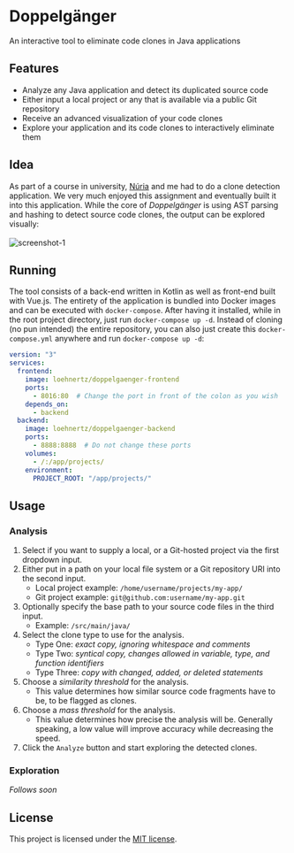 # Doppelgänger
An interactive tool to eliminate code clones in Java applications


## Features

- Analyze any Java application and detect its duplicated source code
- Either input a local project or any that is available via a public Git repository
- Receive an advanced visualization of your code clones
- Explore your application and its code clones to interactively eliminate them


## Idea

As part of a course in university, [Núria](https://github.com/NuriaBruchTarrega) and me had to do a clone detection application.
We very much enjoyed this assignment and eventually built it into this application.
While the core of _Doppelgänger_ is using AST parsing and hashing to detect source code clones,
the output can be explored visually:<br><br>
![screenshot-1](https://i.imgur.com/E1FMHvy.png)


## Running

The tool consists of a back-end written in Kotlin as well as front-end built with Vue.js.
The entirety of the application is bundled into Docker images and can be executed with `docker-compose`.
After having it installed, while in the root project directory, just run `docker-compose up -d`.
Instead of cloning (no pun intended) the entire repository, you can also just create this `docker-compose.yml` anywhere and run `docker-compose up -d`:
```yaml
version: "3"
services:
  frontend:
    image: loehnertz/doppelgaenger-frontend
    ports:
      - 8016:80  # Change the port in front of the colon as you wish
    depends_on:
      - backend
  backend:
    image: loehnertz/doppelgaenger-backend
    ports:
      - 8888:8888  # Do not change these ports
    volumes:
      - /:/app/projects/
    environment:
      PROJECT_ROOT: "/app/projects/"
```


## Usage

### Analysis
1) Select if you want to supply a local, or a Git-hosted project via the first dropdown input.
2) Either put in a path on your local file system or a Git repository URI into the second input.
    - Local project example: `/home/username/projects/my-app/`
    - Git project example: `git@github.com:username/my-app.git`
3) Optionally specify the base path to your source code files in the third input.
    - Example: `/src/main/java/`
4) Select the clone type to use for the analysis.
    - Type One: _exact copy, ignoring whitespace and comments_
    - Type Two: _syntical copy, changes allowed in variable, type, and function identifiers_
    - Type Three: _copy with changed, added, or deleted statements_
5) Choose a _similarity threshold_ for the analysis.
    - This value determines how similar source code fragments have to be, to be flagged as clones.
6) Choose a _mass threshold_ for the analysis.
    - This value determines how precise the analysis will be. Generally speaking, a low value will improve accuracy while decreasing the speed.
7) Click the `Analyze` button and start exploring the detected clones.

### Exploration
_Follows soon_


## License

This project is licensed under the [MIT license](LICENSE).
